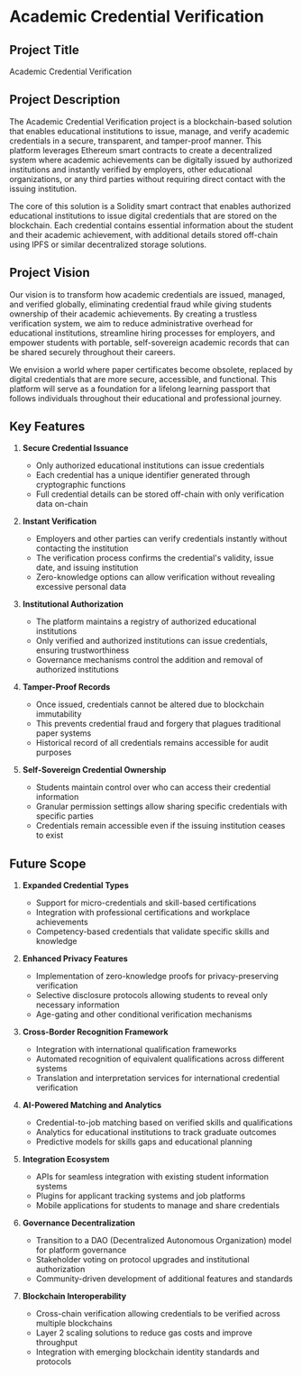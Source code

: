 # Academic Credential Verification

## Project Title
Academic Credential Verification

## Project Description
The Academic Credential Verification project is a blockchain-based solution that enables educational institutions to issue, manage, and verify academic credentials in a secure, transparent, and tamper-proof manner. This platform leverages Ethereum smart contracts to create a decentralized system where academic achievements can be digitally issued by authorized institutions and instantly verified by employers, other educational organizations, or any third parties without requiring direct contact with the issuing institution.

The core of this solution is a Solidity smart contract that enables authorized educational institutions to issue digital credentials that are stored on the blockchain. Each credential contains essential information about the student and their academic achievement, with additional details stored off-chain using IPFS or similar decentralized storage solutions.

## Project Vision
Our vision is to transform how academic credentials are issued, managed, and verified globally, eliminating credential fraud while giving students ownership of their academic achievements. By creating a trustless verification system, we aim to reduce administrative overhead for educational institutions, streamline hiring processes for employers, and empower students with portable, self-sovereign academic records that can be shared securely throughout their careers.

We envision a world where paper certificates become obsolete, replaced by digital credentials that are more secure, accessible, and functional. This platform will serve as a foundation for a lifelong learning passport that follows individuals throughout their educational and professional journey.

## Key Features

1. **Secure Credential Issuance**
   - Only authorized educational institutions can issue credentials
   - Each credential has a unique identifier generated through cryptographic functions
   - Full credential details can be stored off-chain with only verification data on-chain

2. **Instant Verification**
   - Employers and other parties can verify credentials instantly without contacting the institution
   - The verification process confirms the credential's validity, issue date, and issuing institution
   - Zero-knowledge options can allow verification without revealing excessive personal data

3. **Institutional Authorization**
   - The platform maintains a registry of authorized educational institutions
   - Only verified and authorized institutions can issue credentials, ensuring trustworthiness
   - Governance mechanisms control the addition and removal of authorized institutions

4. **Tamper-Proof Records**
   - Once issued, credentials cannot be altered due to blockchain immutability
   - This prevents credential fraud and forgery that plagues traditional paper systems
   - Historical record of all credentials remains accessible for audit purposes

5. **Self-Sovereign Credential Ownership**
   - Students maintain control over who can access their credential information
   - Granular permission settings allow sharing specific credentials with specific parties
   - Credentials remain accessible even if the issuing institution ceases to exist

## Future Scope

1. **Expanded Credential Types**
   - Support for micro-credentials and skill-based certifications
   - Integration with professional certifications and workplace achievements
   - Competency-based credentials that validate specific skills and knowledge

2. **Enhanced Privacy Features**
   - Implementation of zero-knowledge proofs for privacy-preserving verification
   - Selective disclosure protocols allowing students to reveal only necessary information
   - Age-gating and other conditional verification mechanisms

3. **Cross-Border Recognition Framework**
   - Integration with international qualification frameworks
   - Automated recognition of equivalent qualifications across different systems
   - Translation and interpretation services for international credential verification

4. **AI-Powered Matching and Analytics**
   - Credential-to-job matching based on verified skills and qualifications
   - Analytics for educational institutions to track graduate outcomes
   - Predictive models for skills gaps and educational planning

5. **Integration Ecosystem**
   - APIs for seamless integration with existing student information systems
   - Plugins for applicant tracking systems and job platforms
   - Mobile applications for students to manage and share credentials

6. **Governance Decentralization**
   - Transition to a DAO (Decentralized Autonomous Organization) model for platform governance
   - Stakeholder voting on protocol upgrades and institutional authorization
   - Community-driven development of additional features and standards

7. **Blockchain Interoperability**
   - Cross-chain verification allowing credentials to be verified across multiple blockchains
   - Layer 2 scaling solutions to reduce gas costs and improve throughput
   - Integration with emerging blockchain identity standards and protocols
